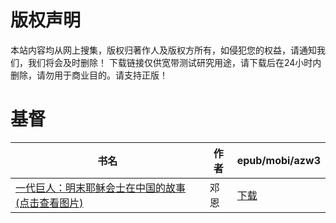 # 版权声明

本站内容均从网上搜集，版权归著作人及版权方所有，如侵犯您的权益，请通知我们，我们将会及时删除！ 下载链接仅供宽带测试研究用途，请下载后在24小时内删除，请勿用于商业目的。请支持正版！

# 基督

| 书名 | 作者 | epub/mobi/azw3 |
| --- | --- | --- |
| [一代巨人：明末耶稣会士在中国的故事 (点击查看图片)](https://www.dushupai.com/attachment/2024/06/06/7a194559f1c3a930.jpg) | 邓恩 | [下载](https://url89.ctfile.com/f/31084289-1357030192-3cc9c1?p=8866) |
